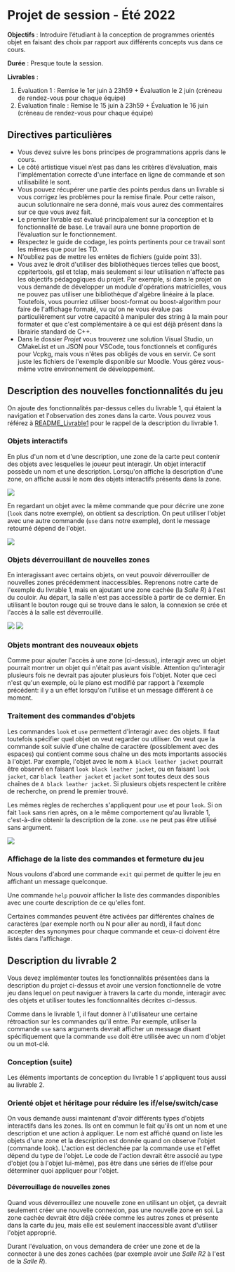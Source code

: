 # Projet de session - Été 2022

**Objectifs** : Introduire l’étudiant à la conception de programmes orientés objet en faisant des choix par rapport aux différents concepts vus dans ce cours. 

**Durée** : Presque toute la session.

**Livrables** : <br>
1. Évaluation 1 : Remise le 1er juin à 23h59 + Évaluation le 2 juin (créneau de rendez-vous pour chaque équipe)
1. Évaluation finale : Remise le 15 juin à 23h59 + Évaluation le 16 juin (créneau de rendez-vous pour chaque équipe)


## Directives particulières

- Vous devez suivre les bons principes de programmations appris dans le cours.
- Le côté artistique visuel n’est pas dans les critères d’évaluation, mais l'implémentation correcte d'une interface en ligne de commande et son utilisabilité le sont.
- Vous pouvez récupérer une partie des points perdus dans un livrable si vous corrigez les problèmes pour la remise finale. Pour cette raison, aucun solutionnaire ne sera donné, mais vous aurez des commentaires sur ce que vous avez fait.
- Le premier livrable est évalué principalement sur la conception et la fonctionnalité de base. Le travail aura une bonne proportion de l’évaluation sur le fonctionnement.
- Respectez le guide de codage, les points pertinents pour ce travail sont les mêmes que pour les TD.
- N’oubliez pas de mettre les entêtes de fichiers (guide point 33).
- Vous avez le droit d'utiliser des bibliothèques tierces telles que boost, cppitertools, gsl et tclap, mais seulement si leur utilisation n'affecte pas les objectifs pédagogiques du projet. Par exemple, si dans le projet on vous demande de développer un module d'opérations matricielles, vous ne pouvez pas utiliser une bibliothèque d'algèbre linéaire à la place. Toutefois, vous pourriez utiliser boost-format ou boost-algorithm pour faire de l'affichage formaté, vu qu'on ne vous évalue pas particulièrement sur votre capacité à manipuler des string à la main pour formater et que c'est complémentaire à ce qui est déjà présent dans la librairie standard de C++.
- Dans le dossier *Projet* vous trouverez une solution Visual Studio, un CMakeList et un JSON pour VSCode, tous fonctionnels et configurés pour Vcpkg, mais vous n'êtes pas obligés de vous en servir. Ce sont juste les fichiers de l'exemple disponible sur Moodle. Vous gérez vous-même votre environnement de développement.

## Description des nouvelles fonctionnalités du jeu

On ajoute des fonctionnalités par-dessus celles du livrable 1, qui étaient la navigation et l'observation des zones dans la carte. Vous pouvez vous référez à [README_Livrable1](README_Livrable1.md) pour le rappel de la description du livrable 1.

### Objets interactifs

En plus d'un nom et d'une description, une zone de la carte peut contenir des objets avec lesquelles le joueur peut interagir. Un objet interactif possède un nom et une description. Lorsqu'on affiche la description d'une zone, on affiche aussi le nom des objets interactifs présents dans la zone.

<img src="doc/assets/screenshot_item_basic.png">

En regardant un objet avec la même commande que pour décrire une zone (`look` dans notre exemple), on obtient sa description. On peut utiliser l'objet avec une autre commande (`use` dans notre exemple), dont le message retourné dépend de l'objet.

<img src="doc/assets/screenshot_item_use_look.png">

<!--
### Inventaire

TODO: On le fait ou pas?
-->

### Objets déverrouillant de nouvelles zones

En interagissant avec certains objets, on veut pouvoir déverrouiller de nouvelles zones précédemment inaccessibles. Reprenons notre carte de l'exemple du livrable 1, mais en ajoutant une zone cachée (la *Salle R*) à l'est du couloir. Au départ, la salle n'est pas accessible à partir de ce dernier. En utilisant le bouton rouge qui se trouve dans le salon, la connexion se crée et l'accès à la salle est déverrouillé.

<img src="doc/assets/house_map_hidden_room.png">


<img src="doc/assets/screenshot_unlock_hidden_room.png">

### Objets montrant des nouveaux objets
Comme pour ajouter l'accès à une zone (ci-dessus), interagir avec un objet pourrait montrer un objet qui n'était pas avant visible. Attention qu'interagir plusieurs fois ne devrait pas ajouter plusieurs fois l'objet. Noter que ceci n'est qu'un exemple, où le piano est modifié par rapport à l'exemple précédent: il y a un effet lorsqu'on l'utilise et un message différent à ce moment.

### Traitement des commandes d'objets

Les commandes `look` et `use` permettent d'interagir avec des objets. Il faut toutefois spécifier quel objet on veut regarder ou utiliser. On veut que la commande soit suivie d'une chaîne de caractère (possiblement avec des espaces) qui contient comme sous chaîne un des mots importants associés à l'objet. Par exemple, l'objet avec le nom `A black leather jacket` pourrait être observé en faisant `look black leather jacket`, ou en faisant `look jacket`, car `black leather jacket` et `jacket` sont toutes deux des sous chaînes de `A black leather jacket`. Si plusieurs objets respectent le critère de recherche, on prend le premier trouvé.

Les mêmes règles de recherches s'appliquent pour `use` et pour `look`. Si on fait `look` sans rien après, on a le même comportement qu'au livrable 1, c'est-à-dire obtenir la description de la zone. `use` ne peut pas être utilisé sans argument.

<img src="doc/assets/screenshot_item_use_look_argument.png">

### Affichage de la liste des commandes et fermeture du jeu
Nous voulons d'abord une commande `exit` qui permet de quitter le jeu en affichant un message quelconque.

Une commande `help` pouvoir afficher la liste des commandes disponibles avec une courte description de ce qu'elles font.

Certaines commandes peuvent être activées par différentes chaînes de caractères (par exemple north ou N pour aller au nord), il faut donc accepter des synonymes pour chaque commande et ceux-ci doivent être listés dans l'affichage.

## Description du livrable 2

Vous devez implémenter toutes les fonctionnalités présentées dans la description du projet ci-dessus et avoir une version fonctionnelle de votre jeu dans lequel on peut naviguer à travers la carte du monde, interagir avec des objets et utiliser toutes les fonctionnalités décrites ci-dessus. 

Comme dans le livrable 1, il faut donner à l'utilisateur une certaine rétroaction sur les commandes qu'il entre. Par exemple, utiliser la commande `use` sans arguments devrait afficher un message disant spécifiquement que la commande `use` doit être utilisée avec un nom d'objet ou un mot-clé.

### Conception (suite)

Les éléments importants de conception du livrable 1 s'appliquent tous aussi au livrable 2.

### **Orienté objet et héritage pour réduire les if/else/switch/case**
On vous demande aussi maintenant d'avoir différents types d'objets interactifs dans les zones.  Ils ont en commun le fait qu'ils ont un nom et une description et une action à appliquer. Le nom est affiché quand on liste les objets d'une zone et la description est donnée quand on observe l'objet (commande look). L'action est déclenchée par la commande use et l'effet dépend du type de l'objet.  Le code de l'action devrait être associé au type d'objet (ou à l'objet lui-même), pas être dans une séries de if/else pour déterminer quoi appliquer pour l'objet.

#### Déverrouillage de nouvelles zones

Quand vous déverrouillez une nouvelle zone en utilisant un objet, ça devrait seulement créer une nouvelle connexion, pas une nouvelle zone en soi. La zone cachée devrait être déjà créée comme les autres zones et présente dans la carte du jeu, mais elle est seulement inaccessible avant d'utiliser l'objet approprié.

Durant l'évaluation, on vous demandera de créer une zone et de la connecter à une des zones cachées (par exemple avoir une *Salle R2* à l'est de la *Salle R*). 


